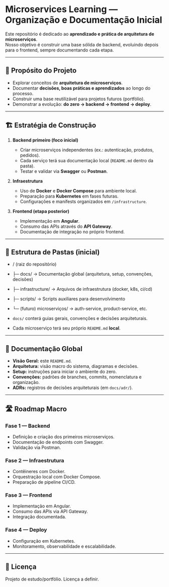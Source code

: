 # Microservices Learning — Organização e Documentação Inicial

Este repositório é dedicado ao **aprendizado e prática de arquitetura de microserviços**.  
Nosso objetivo é construir uma base sólida de backend, evoluindo depois para o frontend, sempre documentando cada etapa.

---

## 🎯 Propósito do Projeto
- Explorar conceitos de **arquitetura de microserviços**.
- Documentar **decisões, boas práticas e aprendizados** ao longo do processo.
- Construir uma base reutilizável para projetos futuros (portfólio).
- Demonstrar a evolução: **do zero → backend → frontend → deploy**.

---

## 🏗️ Estratégia de Construção

1. **Backend primeiro (foco inicial)**
   - Criar microserviços independentes (ex.: autenticação, produtos, pedidos).
   - Cada serviço terá sua documentação local (`README.md` dentro da pasta).
   - Testar e validar via **Swagger** ou **Postman**.

2. **Infraestrutura**
   - Uso de **Docker** e **Docker Compose** para ambiente local.
   - Preparação para **Kubernetes** em fases futuras.
   - Configurações e manifests organizados em `/infrastructure`.

3. **Frontend (etapa posterior)**
   - Implementação em **Angular**.
   - Consumo das APIs através do **API Gateway**.
   - Documentação de integração no próprio frontend.

---

## 📂 Estrutura de Pastas (inicial)

- / (raiz do repositório)
- ├─ docs/ → Documentação global (arquitetura, setup, convenções, decisões)
- ├─ infrastructure/ → Arquivos de infraestrutura (docker, k8s, ci/cd)
- ├─ scripts/ → Scripts auxiliares para desenvolvimento
- └─ (futuro) microserviços/ → auth-service, product-service, etc.


- `docs/` conterá guias gerais, convenções e decisões arquiteturais.
- Cada microserviço terá seu próprio `README.md` **local**.

---

## 📘 Documentação Global
- **Visão Geral:** este `README.md`.
- **Arquitetura:** visão macro do sistema, diagramas e decisões.
- **Setup:** instruções para iniciar o ambiente do zero.
- **Convenções:** padrões de branches, commits, nomenclatura e organização.
- **ADRs:** registros de decisões arquiteturais (em `docs/adr/`).

---

## 🛣️ Roadmap Macro

### Fase 1 — Backend
- Definição e criação dos primeiros microserviços.
- Documentação de endpoints com Swagger.
- Validação via Postman.

### Fase 2 — Infraestrutura
- Contêineres com Docker.
- Orquestração local com Docker Compose.
- Preparação de pipeline CI/CD.

### Fase 3 — Frontend
- Implementação em Angular.
- Consumo das APIs via API Gateway.
- Integração documentada.

### Fase 4 — Deploy
- Configuração em Kubernetes.
- Monitoramento, observabilidade e escalabilidade.

---

## 📜 Licença
Projeto de estudo/portfólio. Licença a definir.